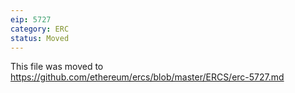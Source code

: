 ```yaml
---
eip: 5727
category: ERC
status: Moved
---
```


This file was moved to https://github.com/ethereum/ercs/blob/master/ERCS/erc-5727.md
